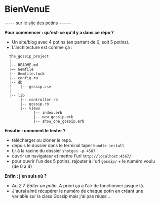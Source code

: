 # BienVenuE
----- sur le site des potins ------

**Pour commencer : qu'est-ce qu'il y a dans ce répo ?**
  - Un site/blog avec 4 potins (en partant de 0, soit 5 potins).
  - L'architecture est comme ça :

```
  the_gossip_project
  |
  |-- README.md
  |–- Gemfile
  |-- Gemfile.lock
  |-- config.ru
  |-- db
  |    |-- gossip.csv
  |
  |-- lib
       |-- controller.rb
       |-- gossip.rb
       |-- views
             |-- index.erb
             |-- new_gossip.erb
             |-- show_one_gossip.erb
```
**Ensutie : comment le tester ?**
 - télécharger ou cloner le repo.
 - depuis le dossier dans le terminal taper `bundle install`
 - tjr à la racine du dossier `shotgun -p 4567`
 - ouvrir un navigateur et mettre l'url `http://localhost:4567/`
 - pour ouvrir l'un des 5 potins, rajouter à l'url `gossip/` + le numéro voulu (de 0 à 4)

**Enfin : j'en suis où ?**
 - Au *2.7. Editer un potin*. A priori ça a l'air de fonctionner jusque là.
 - J'aurai aimé récupérer le numéro de chaque potin en créant une variable sur la class Gossip mais j'ai pas réussi.. 
